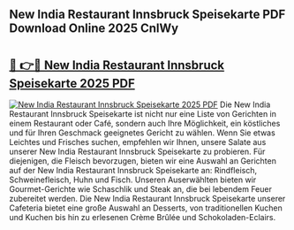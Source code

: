 ## New India Restaurant Innsbruck Speisekarte PDF Download Online 2025 CnlWy

# <h2><a href="http://gc8n3e.nevu.top/?p=New+India+Restaurant+Innsbruck+Speisekarte">🔗 👉🔴 New India Restaurant Innsbruck Speisekarte 2025 PDF</a></h2>

[![New India Restaurant Innsbruck Speisekarte 2025 PDF](https://i.imgur.com/dBaPXMq.png)](http://gc8n3e.nevu.top/?p=New+India+Restaurant+Innsbruck+Speisekarte)
Die New India Restaurant Innsbruck Speisekarte ist nicht nur eine Liste von Gerichten in einem Restaurant oder Café, sondern auch Ihre Möglichkeit, ein köstliches und für Ihren Geschmack geeignetes Gericht zu wählen. Wenn Sie etwas Leichtes und Frisches suchen, empfehlen wir Ihnen, unsere Salate aus unserer New India Restaurant Innsbruck Speisekarte zu probieren. Für diejenigen, die Fleisch bevorzugen, bieten wir eine Auswahl an Gerichten auf der New India Restaurant Innsbruck Speisekarte an: Rindfleisch, Schweinefleisch, Huhn und Fisch. Unseren Auserwählten bieten wir Gourmet-Gerichte wie Schaschlik und Steak an, die bei lebendem Feuer zubereitet werden. Die New India Restaurant Innsbruck Speisekarte unserer Cafeteria bietet eine große Auswahl an Desserts, von traditionellen Kuchen und Kuchen bis hin zu erlesenen Crème Brûlée und Schokoladen-Eclairs.

